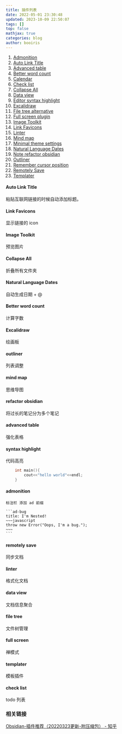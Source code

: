 ```yaml
---
title: 插件列表
date: 2022-05-01 23:30:48
updated: 2023-10-09 22:50:07
tags: []
top: false
mathjax: true
categories: blog
author: booiris
---
```


1. [Admonition](obsidian://show-plugin?id=obsidian-admonition)
2. [Auto Link Title](obsidian://show-plugin?id=obsidian-auto-link-title)
3. [Advanced table](obsidian://show-plugin?id=table-editor-obsidian)
4. [Better word count](obsidian://show-plugin?id=better-word-count)
5. [Calendar](obsidian://show-plugin?id=calendar)
6. [Check list](obsidian://show-plugin?id=obsidian-checklist-plugin)
7. [Collapse All](obsidian://show-plugin?id=obsidian-collapse-all-plugin)
8. [Data view](obsidian://show-plugin?id=dataview)
9. [Editor syntax highlight](obsidian://show-plugin?id=cm-editor-syntax-highlight-obsidian)
10. [Excalidraw](obsidian://show-plugin?id=obsidian-excalidraw-plugin)
11. [File tree alternative](obsidian://show-plugin?id=file-tree-alternative)
12. [Full screen plugin](obsidian://show-plugin?id=obsidian-fullscreen-plugin)
13. [Image Toolkit](obsidian://show-plugin?id=obsidian-image-toolkit)
14. [Link Favicons](obsidian://show-plugin?id=link-favicon)
15. [Linter](obsidian://show-plugin?id=obsidian-linter)
16. [Mind map](obsidian://show-plugin?id=obsidian-mind-map)
17. [Minimal theme settings](obsidian://show-plugin?id=obsidian-minimal-settings)
18. [Natural Language Dates](obsidian://show-plugin?id=nldates-obsidian)
19. [Note refactor obsidian](obsidian://show-plugin?id=note-refactor-obsidian)
20. [Outliner](obsidian://show-plugin?id=obsidian-outliner)
21. [Remember cursor position](obsidian://show-plugin?id=remember-cursor-position)
22. [Remotely Save](obsidian://show-plugin?id=remotely-save)
23. [Templater](obsidian://show-plugin?id=templater-obsidian)

#### Auto Link Title

粘贴互联网链接的时候自动添加标题。

#### Link Favicons

显示链接的 icon

#### Image Toolkit

预览图片

#### Collapse All

折叠所有文件夹

#### Natural Language Dates

自动生成日期 + @

#### Better word count

计算字数

#### Excalidraw

绘画板

#### outliner

列表调整

#### mind map

思维导图

#### refactor obsidian

将过长的笔记分为多个笔记

#### advanced table

强化表格

#### syntax highlight

代码高亮

```cpp
	int main(){
		cout<<"hello world"<<endl;
	}
```

#### admonition

````ad-note
标注栏 添加 ad 前缀

```ad-bug
title: I'm Nested!
~~~javascript
throw new Error("Oops, I'm a bug.");
~~~
```
````

#### remotely save

同步文档

#### linter

格式化文档

#### data view

文档信息聚合

#### file tree

文件树管理

#### full screen

禅模式

#### templater

模板插件

#### check list

todo 列表

### 相关链接

[Obsidian-插件推荐（20220323更新-附压缩包） - 知乎](https://zhuanlan.zhihu.com/p/353449575)
